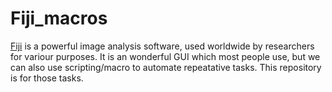 # Fiji_macros

[Fiji] is a powerful image analysis software, used worldwide by researchers for variour purposes. It is an wonderful GUI which most people use, but we can also use scripting/macro to automate repeatative tasks. This repository is for those tasks. 

[Fiji]: https://imagej.net/software/fiji/
